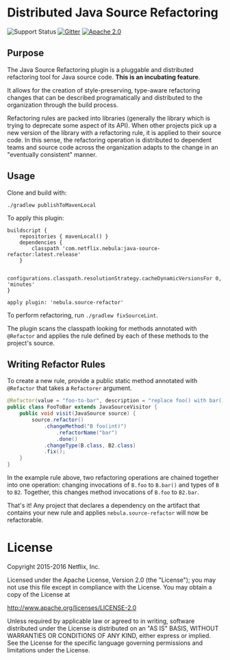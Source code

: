 # Distributed Java Source Refactoring

![Support Status](https://img.shields.io/badge/nebula-incubating-yellow.svg)
[![Gitter](https://badges.gitter.im/Join%20Chat.svg)](https://gitter.im/nebula-plugins/java-source-refactor?utm_source=badge&utm_medium=badge&utm_campaign=pr-badge)
[![Apache 2.0](https://img.shields.io/github/license/nebula-plugins/java-source-refactor.svg)](http://www.apache.org/licenses/LICENSE-2.0)

## Purpose

The Java Source Refactoring plugin is a pluggable and distributed refactoring tool for Java source code.  **This is an incubating feature**.

It allows for the creation of style-preserving, type-aware refactoring changes that can be described programatically and distributed to the organization through the build process.

Refactoring rules are packed into libraries (generally the library which is trying to deprecate some aspect of its API). When other projects pick up a new version of the library with a refactoring rule, it is applied to their source code. In this sense, the refactoring operation is distributed to dependent teams and source code across the organization adapts to the change in an "eventually consistent" manner.

## Usage

Clone and build with:

    ./gradlew publishToMavenLocal

To apply this plugin:

    buildscript {
        repositories { mavenLocal() }
        dependencies {
            classpath 'com.netflix.nebula:java-source-refactor:latest.release'
        }

        configurations.classpath.resolutionStrategy.cacheDynamicVersionsFor 0, 'minutes'
    }

    apply plugin: 'nebula.source-refactor'
    
To perform refactoring, run `./gradlew fixSourceLint`.
    
The plugin scans the classpath looking for methods annotated with `@Refactor` and applies the rule defined by each of
these methods to the project's source.
    
## Writing Refactor Rules

To create a new rule, provide a public static method annotated with `@Refactor` that takes a `Refactorer` argument.

```java
@Refactor(value = "foo-to-bar", description = "replace foo() with bar()")
public class FooToBar extends JavaSourceVisitor {
    public void visit(JavaSource source) {
        source.refactor()
            .changeMethod("B foo(int)")
                .refactorName("bar")
                .done()
            .changeType(B.class, B2.class)
            .fix();
    }
}
```

In the example rule above, two refactoring operations are chained together into one operation: changing invocations of `B.foo` to
`B.bar()` and types of `B` to `B2`. Together, this changes method invocations of `B.foo` to `B2.bar`.

That's it! Any project that declares a dependency on the artifact that contains your new rule and applies `nebula.source-refactor` will
now be refactorable.

# License

Copyright 2015-2016 Netflix, Inc.

Licensed under the Apache License, Version 2.0 (the "License");
you may not use this file except in compliance with the License.
You may obtain a copy of the License at

<http://www.apache.org/licenses/LICENSE-2.0>

Unless required by applicable law or agreed to in writing, software
distributed under the License is distributed on an "AS IS" BASIS,
WITHOUT WARRANTIES OR CONDITIONS OF ANY KIND, either express or implied.
See the License for the specific language governing permissions and
limitations under the License.
